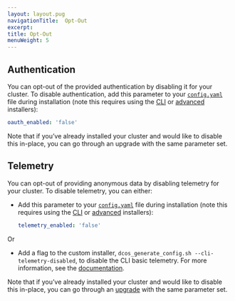 ```yaml
---
layout: layout.pug
navigationTitle:  Opt-Out
excerpt:
title: Opt-Out
menuWeight: 5
---
```


## Authentication

You can opt-out of the provided authentication by disabling it for your cluster. To disable authentication, add this parameter to your [`config.yaml`][4] file during installation (note this requires using the [CLI][1] or [advanced][2] installers):

```yaml
oauth_enabled: 'false'
```

Note that if you’ve already installed your cluster and would like to disable this in-place, you can go through an upgrade with the same parameter set.

## Telemetry

You can opt-out of providing anonymous data by disabling telemetry for your cluster. To disable telemetry, you can either:

- Add this parameter to your [`config.yaml`][4] file during installation (note this requires using the [CLI][1] or [advanced][2] installers):

    ```yaml
    telemetry_enabled: 'false'
    ```
Or

- Add a flag to the custom installer, `dcos_generate_config.sh --cli-telemetry-disabled`, to disable the CLI basic telemetry. For more information, see the [documentation](/mesosphere/dcos/1.9/installing/oss/custom/cli/).
    

Note that if you’ve already installed your cluster and would like to disable this in-place, you can go through an [upgrade][3] with the same parameter set.

[1]: /mesosphere/dcos/1.9/installing/oss/custom/cli/
[2]: /mesosphere/dcos/1.9/installing/oss/custom/advanced/
[3]: /mesosphere/dcos/1.9/installing/oss/custom/configuration/configuration-parameters/
[4]: /mesosphere/dcos/1.9/installing/oss/custom/configuration/configuration-parameters/

